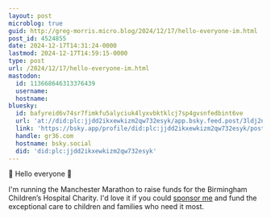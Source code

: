 ```yaml
---
layout: post
microblog: true
guid: http://greg-morris.micro.blog/2024/12/17/hello-everyone-im.html
post_id: 4524855
date: 2024-12-17T14:31:24-0000
lastmod: 2024-12-17T14:59:15-0000
type: post
url: /2024/12/17/hello-everyone-im.html
mastodon:
  id: 113668646313376439
  username: 
  hostname: 
bluesky:
  id: bafyreid6v74sr7fimkfu5alyciuk4lyxvbktklcj7sp4gvsnfedbint6ve
  url: 'at://did:plc:jjdd2ikxewkizm2qw732esyk/app.bsky.feed.post/3ldj2ntmk6a2w'
  link: 'https://bsky.app/profile/did:plc:jjdd2ikxewkizm2qw732esyk/post/3ldj2ntmk6a2w'
  handle: gr36.com
  hostname: bsky.social
  did: 'did:plc:jjdd2ikxewkizm2qw732esyk'
---
```

👋 Hello everyone 👋

I'm running the Manchester Marathon to raise funds for the Birmingham Children’s Hospital Charity. I'd love it if you could [sponsor me](https://www.justgiving.com/page/team-morris-manchester-2025) and fund the exceptional care to children and families who need it most.
